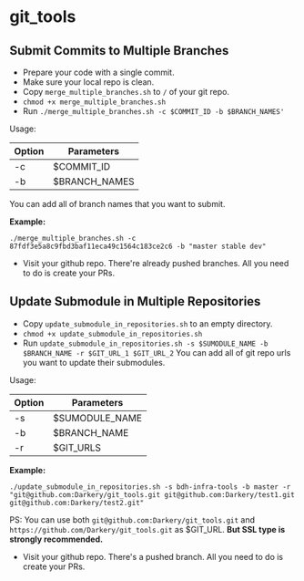 # git_tools

## Submit Commits to Multiple Branches 

- Prepare your code with a single commit.
- Make sure your local repo is clean.
- Copy `merge_multiple_branches.sh` to `/` of your git repo.
- `chmod +x merge_multiple_branches.sh`
- Run 
```./merge_multiple_branches.sh -c $COMMIT_ID -b $BRANCH_NAMES'```

Usage:

Option | Parameters
--- | ---
-c | $COMMIT_ID
-b | $BRANCH_NAMES

You can add all of branch names that you want to submit.

**Example:**

```./merge_multiple_branches.sh -c 87fdf3e5a8c9fbd3baf11eca49c1564c183ce2c6 -b "master stable dev"```


- Visit your github repo. There're already pushed branches.
All you need to do is create your PRs.

## Update Submodule in Multiple Repositories

- Copy `update_submodule_in_repositories.sh` to an empty directory.
- `chmod +x update_submodule_in_repositories.sh`
- Run ```update_submodule_in_repositories.sh -s $SUMODULE_NAME -b $BRANCH_NAME -r $GIT_URL_1 $GIT_URL_2```
You can add all of git repo urls you want to update their submodules.

Usage:

Option | Parameters
--- | ---
-s | $SUMODULE_NAME
-b | $BRANCH_NAME
-r | $GIT_URLS

**Example:**

```./update_submodule_in_repositories.sh -s bdh-infra-tools -b master -r "git@github.com:Darkery/git_tools.git git@github.com:Darkery/test1.git git@github.com:Darkery/test2.git"```

PS: You can use both `git@github.com:Darkery/git_tools.git` and `https://github.com/Darkery/git_tools.git` as $GIT_URL.
**But SSL type is strongly recommended.**

- Visit your github repo. There's a pushed branch. All you need to do is create your PRs.
